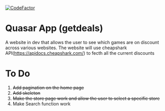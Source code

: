 <a href="https://www.codefactor.io/repository/github/alen-loforte/dealfinder"><img src="https://www.codefactor.io/repository/github/alen-loforte/dealfinder/badge" alt="CodeFactor" /></a>

# Quasar App (getdeals)

A website in dev that allows the user to see which games are on discount across various websites.
The website will use cheapshark API(https://apidocs.cheapshark.com/) to fecth all the current discounts

# To Do
1. ~~Add pagination on the home page~~
2. ~~Add skeleton~~
3. ~~Make the store page work and allow the user to select a specific store~~
4. Make Search function work
